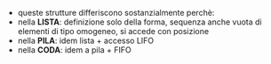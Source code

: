 - queste strutture differiscono sostanzialmente perchè:
- nella **LISTA**: definizione solo della forma, sequenza anche vuota di elementi di tipo omogeneo, si accede con posizione
- nella **PILA**: idem lista + accesso LIFO
- nella **CODA**: idem a pila + FIFO